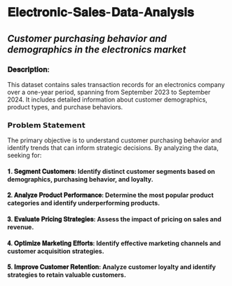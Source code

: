 # 𝐄𝐥𝐞𝐜𝐭𝐫𝐨𝐧𝐢𝐜-𝐒𝐚𝐥𝐞𝐬-𝐃𝐚𝐭𝐚-𝐀𝐧𝐚𝐥𝐲𝐬𝐢𝐬


## *Customer purchasing behavior and demographics in the electronics market*


### **𝐃𝐞𝐬𝐜𝐫𝐢𝐩𝐭𝐢𝐨𝐧:**

This dataset contains sales transaction records for an electronics company over a one-year period, spanning from September 2023 to September 2024. It includes detailed information about customer demographics, product types, and purchase behaviors.


### **𝗣𝗿𝗼𝗯𝗹𝗲𝗺 𝗦𝘁𝗮𝘁𝗲𝗺𝗲𝗻𝘁**

The primary objective is to understand customer purchasing behavior and identify trends that can 
inform strategic decisions. By analyzing the data, seeking for:

#### 𝟏. 𝐒𝐞𝐠𝐦𝐞𝐧𝐭 𝐂𝐮𝐬𝐭𝐨𝐦𝐞𝐫𝐬: Identify distinct customer segments based on demographics, purchasing behavior, and loyalty.
#### 𝟐. 𝐀𝐧𝐚𝐥𝐲𝐳𝐞 𝐏𝐫𝐨𝐝𝐮𝐜𝐭 𝐏𝐞𝐫𝐟𝐨𝐫𝐦𝐚𝐧𝐜𝐞: Determine the most popular product categories and identify underperforming products.
#### 𝟑. 𝐄𝐯𝐚𝐥𝐮𝐚𝐭𝐞 𝐏𝐫𝐢𝐜𝐢𝐧𝐠 𝐒𝐭𝐫𝐚𝐭𝐞𝐠𝐢𝐞𝐬: Assess the impact of pricing on sales and revenue.
#### 𝟒. 𝐎𝐩𝐭𝐢𝐦𝐢𝐳𝐞 𝐌𝐚𝐫𝐤𝐞𝐭𝐢𝐧𝐠 𝐄𝐟𝐟𝐨𝐫𝐭𝐬: Identify effective marketing channels and customer acquisition strategies.
#### 𝟓. 𝐈𝐦𝐩𝐫𝐨𝐯𝐞 𝐂𝐮𝐬𝐭𝐨𝐦𝐞𝐫 𝐑𝐞𝐭𝐞𝐧𝐭𝐢𝐨𝐧: Analyze customer loyalty and identify strategies to retain valuable customers.


















